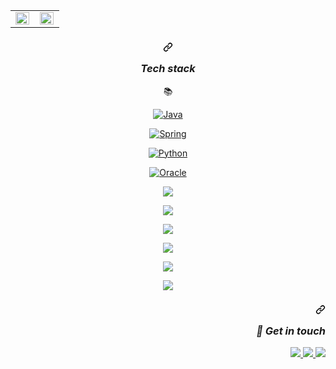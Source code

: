 
<table><tr><td valign="top" width="50%">
<img src="https://github-readme-stats.vercel.app/api?username=kskdeveloper&theme=flag-india&show_icons=true&count_private=true&hide_border=true" align="left" style="width: 98%" />
</td><td valign="top" width="50%">
<img src="https://github-readme-stats.vercel.app/api/top-langs/?username=kskdeveloper&hide_border=true&layout=compact&theme=flag-india" align="left" style="width: 98%" />
</td></tr></table>


<h3 align="center" dir="auto"><a id="user-content-tech-stack" class="anchor" aria-hidden="true" href="#tech-stack"><svg class="octicon octicon-link" viewBox="0 0 16 16" version="1.1" width="16" height="16" aria-hidden="true"><path fill-rule="evenodd" d="M7.775 3.275a.75.75 0 001.06 1.06l1.25-1.25a2 2 0 112.83 2.83l-2.5 2.5a2 2 0 01-2.83 0 .75.75 0 00-1.06 1.06 3.5 3.5 0 004.95 0l2.5-2.5a3.5 3.5 0 00-4.95-4.95l-1.25 1.25zm-4.69 9.64a2 2 0 010-2.83l2.5-2.5a2 2 0 012.83 0 .75.75 0 001.06-1.06 3.5 3.5 0 00-4.95 0l-2.5 2.5a3.5 3.5 0 004.95 4.95l1.25-1.25a.75.75 0 00-1.06-1.06l-1.25 1.25a2 2 0 01-2.83 0z"></path></svg></a>
<p dir="auto"><em>Tech stack</em></p>
</h3>
<p align="center" dir="auto">
  <g-emoji class="g-emoji" alias="books" fallback-src="https://github.githubassets.com/images/icons/emoji/unicode/1f4da.png">📚</g-emoji>
</p>
<div align="center" dir="auto">
  
  
<p dir="auto">
<a target="_blank" rel="noopener noreferrer nofollow" href="https://camo.githubusercontent.com/c84d1c2ec5d8414b73e036ed5c9843fb0741afa67c136585a2c6208ad5f9bd2a/68747470733a2f2f696d672e736869656c64732e696f2f62616467652f4a6176612d3030373339362e7376673f267374796c653d666f722d7468652d62646765266c6f676f3d4a617661266c6f676f436f6c6f723d7768697465"><img src="https://camo.githubusercontent.com/c84d1c2ec5d8414b73e036ed5c9843fb0741afa67c136585a2c6208ad5f9bd2a/68747470733a2f2f696d672e736869656c64732e696f2f62616467652f4a6176612d3030373339362e7376673f267374796c653d666f722d7468652d62646765266c6f676f3d4a617661266c6f676f436f6c6f723d7768697465" alt="Java" data-canonical-src="https://img.shields.io/badge/Java-007396.svg?&amp;style=for-the-bdge&amp;logo=Java&amp;logoColor=white" style="max-width: 100%;"></a>

<a target="_blank" rel="noopener noreferrer nofollow" href="https://camo.githubusercontent.com/52b173e66dce6007d3ba07e6913b6a6650ec00686544fdd80cbaeaf59248d644/68747470733a2f2f696d672e736869656c64732e696f2f62616467652f537072696e672d3644423333462e7376673f267374796c653d666f722d7468652d62646765266c6f676f3d4a617661266c6f676f436f6c6f723d7768697465"><img src="https://camo.githubusercontent.com/52b173e66dce6007d3ba07e6913b6a6650ec00686544fdd80cbaeaf59248d644/68747470733a2f2f696d672e736869656c64732e696f2f62616467652f537072696e672d3644423333462e7376673f267374796c653d666f722d7468652d62646765266c6f676f3d4a617661266c6f676f436f6c6f723d7768697465" alt="Spring" data-canonical-src="https://img.shields.io/badge/Spring-6DB33F.svg?&amp;style=for-the-bdge&amp;logo=Java&amp;logoColor=white" style="max-width: 100%;"></a>
    
<a target="_blank" rel="noopener noreferrer nofollow" href="https://camo.githubusercontent.com/d4edfb4ffa377b18c16a5aaf9a3dd72451ca3fb3cc11fd5f2b27baaa8faa4970/68747470733a2f2f696d672e736869656c64732e696f2f62616467652f507974686f6e2d3337373641422e7376673f267374796c653d666f722d7468652d62646765266c6f676f3d4a617661266c6f676f436f6c6f723d7768697465"><img src="https://camo.githubusercontent.com/d4edfb4ffa377b18c16a5aaf9a3dd72451ca3fb3cc11fd5f2b27baaa8faa4970/68747470733a2f2f696d672e736869656c64732e696f2f62616467652f507974686f6e2d3337373641422e7376673f267374796c653d666f722d7468652d62646765266c6f676f3d4a617661266c6f676f436f6c6f723d7768697465" alt="Python" data-canonical-src="https://img.shields.io/badge/Python-3776AB.svg?&amp;style=for-the-bdge&amp;logo=Java&amp;logoColor=white" style="max-width: 100%;"></a>

<a target="_blank" rel="noopener noreferrer nofollow" href="https://camo.githubusercontent.com/29c137c6344567eb0db85217631bc30df44ff4fedbfaebb4d6a78e7f339a8615/68747470733a2f2f696d672e736869656c64732e696f2f62616467652f4f7261636c652d4638303030303f7374796c653d666f722d7468652d62646765266c6f676f3d4a617661266c6f676f436f6c6f723d7768697465"><img src="https://camo.githubusercontent.com/29c137c6344567eb0db85217631bc30df44ff4fedbfaebb4d6a78e7f339a8615/68747470733a2f2f696d672e736869656c64732e696f2f62616467652f4f7261636c652d4638303030303f7374796c653d666f722d7468652d62646765266c6f676f3d4a617661266c6f676f436f6c6f723d7768697465" alt="Oracle" data-canonical-src="https://img.shields.io/badge/Oracle-F80000?style=for-the-bdge&amp;logo=Java&amp;logoColor=white" style="max-width: 100%;"></a>

<a target="_blank" rel="noopener noreferrer nofollow" 
href="https://camo.githubusercontent.com/25187b6699482554442f6d13c1d936514d5924f0a31ba849bd1790e5478cb2fc/68747470733a2f2f696d672e736869656c64732e696f2f62616467652f2d48544d4c2d4533344632363f6c6f676f3d48544d4c35266c6f676f436f6c6f723d7768697465"><img src="https://camo.githubusercontent.com/25187b6699482554442f6d13c1d936514d5924f0a31ba849bd1790e5478cb2fc/68747470733a2f2f696d672e736869656c64732e696f2f62616467652f2d48544d4c2d4533344632363f6c6f676f3d48544d4c35266c6f676f436f6c6f723d7768697465" data-canonical-src="https://img.shields.io/badge/-HTML-E34F26?logo=HTML5&amp;logoColor=white" style="max-width: 100%;"></a>

<a target="_blank" rel="noopener noreferrer nofollow" href="https://camo.githubusercontent.com/a0f88d69aa52bd431d8680aae879dd619eda1a182d9a444ef5a46e32b952ca49/68747470733a2f2f696d672e736869656c64732e696f2f62616467652f2d4353532d3135373242363f6c6f676f3d43535333266c6f676f436f6c6f723d7768697465"><img src="https://camo.githubusercontent.com/a0f88d69aa52bd431d8680aae879dd619eda1a182d9a444ef5a46e32b952ca49/68747470733a2f2f696d672e736869656c64732e696f2f62616467652f2d4353532d3135373242363f6c6f676f3d43535333266c6f676f436f6c6f723d7768697465" data-canonical-src="https://img.shields.io/badge/-CSS-1572B6?logo=CSS3&amp;logoColor=white" style="max-width: 100%;"></a>

<a target="_blank" rel="noopener noreferrer nofollow" href="https://camo.githubusercontent.com/f251036a7079d1517a9be51745c7f0e6d8cffa39a5b5b4df1e7b8c3baa5bfe62/68747470733a2f2f696d672e736869656c64732e696f2f62616467652f2d4a6176615363726970742d4637444631453f6c6f676f3d4a617661536372697074266c6f676f436f6c6f723d626c61636b"><img src="https://camo.githubusercontent.com/f251036a7079d1517a9be51745c7f0e6d8cffa39a5b5b4df1e7b8c3baa5bfe62/68747470733a2f2f696d672e736869656c64732e696f2f62616467652f2d4a6176615363726970742d4637444631453f6c6f676f3d4a617661536372697074266c6f676f436f6c6f723d626c61636b" data-canonical-src="https://img.shields.io/badge/-JavaScript-F7DF1E?logo=JavaScript&amp;logoColor=black" style="max-width: 100%;"></a>

<a target="_blank" rel="noopener noreferrer nofollow" href="https://camo.githubusercontent.com/a55a913d64d366c6be4b5376841640aedd15f7f7f811a8bf739b9a70b61e1ae9/68747470733a2f2f696d672e736869656c64732e696f2f62616467652f2d6a51756572792d3037363941443f6c6f676f3d6a5175657279266c6f676f436f6c6f723d7768697465"><img src="https://camo.githubusercontent.com/a55a913d64d366c6be4b5376841640aedd15f7f7f811a8bf739b9a70b61e1ae9/68747470733a2f2f696d672e736869656c64732e696f2f62616467652f2d6a51756572792d3037363941443f6c6f676f3d6a5175657279266c6f676f436f6c6f723d7768697465" data-canonical-src="https://img.shields.io/badge/-jQuery-0769AD?logo=jQuery&amp;logoColor=white" style="max-width: 100%;"></a>

<a target="_blank" rel="noopener noreferrer nofollow" href="https://camo.githubusercontent.com/7ab564b628ede46b5b1cdc871a8cdd6ec5c32c74e934b0858eaaae61fff23ce8/68747470733a2f2f696d672e736869656c64732e696f2f62616467652f2d4769742d4630353033323f6c6f676f3d476974266c6f676f436f6c6f723d7768697465"><img src="https://camo.githubusercontent.com/7ab564b628ede46b5b1cdc871a8cdd6ec5c32c74e934b0858eaaae61fff23ce8/68747470733a2f2f696d672e736869656c64732e696f2f62616467652f2d4769742d4630353033323f6c6f676f3d476974266c6f676f436f6c6f723d7768697465" data-canonical-src="https://img.shields.io/badge/-Git-F05032?logo=Git&amp;logoColor=white" style="max-width: 100%;"></a>

<a target="_blank" rel="noopener noreferrer nofollow" href="https://camo.githubusercontent.com/f408acd820de90feff83cc1ea65f6742cd09e3a1171a389087377844338a44c9/68747470733a2f2f696d672e736869656c64732e696f2f62616467652f2d4769744875622d3030303030303f6c6f676f3d476974487562266c6f676f436f6c6f723d7768697465"><img src="https://camo.githubusercontent.com/f408acd820de90feff83cc1ea65f6742cd09e3a1171a389087377844338a44c9/68747470733a2f2f696d672e736869656c64732e696f2f62616467652f2d4769744875622d3030303030303f6c6f676f3d476974487562266c6f676f436f6c6f723d7768697465" data-canonical-src="https://img.shields.io/badge/-GitHub-000000?logo=GitHub&amp;logoColor=white" style="max-width: 100%;"></a>


<h3 align="right" dir="auto"><a id="user-content--get-in-touch" class="anchor" aria-hidden="true" href="#-get-in-touch"><svg class="octicon octicon-link" viewBox="0 0 16 16" version="1.1" width="16" height="16" aria-hidden="true"><path fill-rule="evenodd" d="M7.775 3.275a.75.75 0 001.06 1.06l1.25-1.25a2 2 0 112.83 2.83l-2.5 2.5a2 2 0 01-2.83 0 .75.75 0 00-1.06 1.06 3.5 3.5 0 004.95 0l2.5-2.5a3.5 3.5 0 00-4.95-4.95l-1.25 1.25zm-4.69 9.64a2 2 0 010-2.83l2.5-2.5a2 2 0 012.83 0 .75.75 0 001.06-1.06 3.5 3.5 0 00-4.95 0l-2.5 2.5a3.5 3.5 0 004.95 4.95l1.25-1.25a.75.75 0 00-1.06-1.06l-1.25 1.25a2 2 0 01-2.83 0z"></path></svg></a>
<p dir="auto"><em><g-emoji class="g-emoji" alias="handshake" fallback-src="https://github.githubassets.com/images/icons/emoji/unicode/1f91d.png">🤝</g-emoji> Get in touch</em></p>
</h3>

<p align="right" dir="auto">
  <a href="mailto: sukyung5555@gmail.com" alt="gmail">
    <img src="https://camo.githubusercontent.com/c6f99830ac89d3ad9d1c09bbd6b78ef6cda3b73d9b9d4c6af3f06670a954b750/68747470733a2f2f696d672e736869656c64732e696f2f62616467652f2d476d61696c2d4431343833363f6c6f676f3d476d61696c266c6f676f436f6c6f723d7768697465" data-canonical-src="https://img.shields.io/badge/-Gmail-D14836?logo=Gmail&amp;logoColor=white" style="max-width: 100%;">
  </a>
  <a href="https://godseanggo.tistory.com/" alt="kskdeveloper.log" rel="nofollow">
    <img src="https://img.shields.io/badge/-TSTORY-lightgrey" style="max-width: 100%;">   
  </a>
  <a href="https://cute-sundae-9e5.notion.site/2cc66dad89e34739b817a359f1d87a42?v=015e73ec80e04e5e9b9ae1281f686ef7" alt="resume" rel="nofollow">
    <img src="https://camo.githubusercontent.com/673d74ca18cee3d05c1bd5e358266f9420e8c85e7d6c6b21e58b852c0302e6eb/68747470733a2f2f696d672e736869656c64732e696f2f62616467652f2d506f7274666f6c696f2d3030303030303f6c6f676f3d4e6f74696f6e266c6f676f436f6c6f723d7768697465" data-canonical-src="https://img.shields.io/badge/-Portfolio-000000?logo=Notion&amp;logoColor=white" style="max-width: 100%;">
  </a>
</p>
